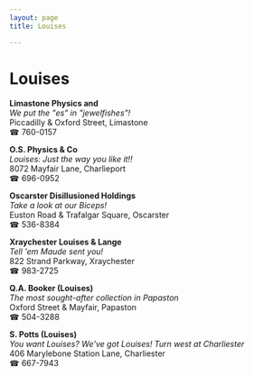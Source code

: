 ```yaml
---
layout: page 
title: Louises

---
```



# Louises


 **Limastone Physics and**  
_We put the "es" in "jewelfishes"!_  
Piccadilly & Oxford Street, Limastone  
☎ 760-0157

**O.S. Physics & Co**  
_Louises: Just the way you like it!!_  
8072 Mayfair Lane, Charlieport  
☎ 696-0952

**Oscarster Disillusioned Holdings**  
_Take a look at our Biceps!_  
Euston Road & Trafalgar Square, Oscarster  
☎ 536-8384

**Xraychester Louises & Lange**  
_Tell 'em Maude sent you!_  
822 Strand Parkway, Xraychester  
☎ 983-2725

**Q.A. Booker (Louises)**  
_The most sought-after collection in Papaston_  
Oxford Street & Mayfair, Papaston  
☎ 504-3288

**S. Potts (Louises)**  
_You want Louises? We've got Louises! 
Turn west at Charliester_  
406 Marylebone Station Lane, Charliester  
☎ 667-7943

